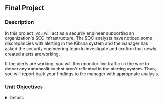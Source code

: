 ## Final Project

### Description

In this project, you will act as a security engineer supporting an organization's SOC infrastructure. The SOC analysts have noticed some discrepancies with alerting in the Kibana system and the manager has asked the security engineering team to investigate and confirm that newly created alerts are working. 

If the alerts are working, you will then monitor live traffic on the wire to detect any abnormalities that aren't reflected in the alerting system. Then, you will report back your findings to the manager with appropriate analysis.


### Unit Objectives 

<details>

- **Alert and Attacking Target 1**

    - Configure alerts in Kibana 
    - Attack a machine on the network.
    - Capture the flag on the victim machine.

- **Wireshark Strikes Back**

    - Capture network traffic
    - Investigate a number of suspicious activities
    - Collect corporate misuse evidence
    - Work in groups to create a presentation


- **Final Group Presentations**

    - Complete and submit group presentations
    - Submit an offensive red team analysis
    - Submit a defensive blue team analysis
    - Submit a network forensic analysis. 

</details>


